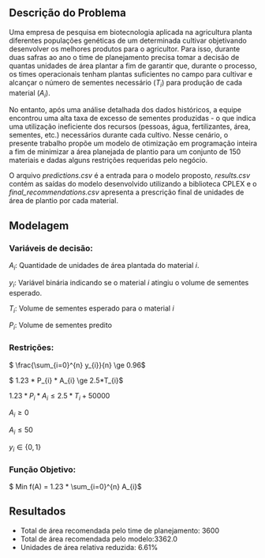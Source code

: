## Descrição do Problema

Uma empresa de pesquisa em biotecnologia aplicada na agricultura planta diferentes populações genéticas de um determinada cultivar objetivando desenvolver os melhores produtos para o agricultor. Para isso, durante duas safras ao ano o time de planejamento precisa tomar a decisão de quantas unidades de área plantar a fim de garantir que, durante o processo, os times operacionais tenham plantas suficientes no campo para cultivar e alcançar o número de sementes necessário ($T_{i}$) para produção de cada material ($A_{i}$).

No entanto, após uma análise detalhada dos dados históricos, a equipe encontrou uma alta taxa de excesso de sementes produzidas - o que indica uma utilização ineficiente dos recursos (pessoas, água, fertilizantes, área, sementes, etc.) necessários durante cada cultivo. Nesse cenário, o presente trabalho propõe um modelo de otimização em programação inteira a fim de minimizar a área planejada de plantio para um conjunto de 150 materiais e dadas alguns restrições requeridas pelo negócio.

O arquivo *predictions.csv* é a entrada para o modelo proposto, *results.csv* contém as saídas do modelo desenvolvido utilizando a biblioteca CPLEX e o *final_recommendations.csv* apresenta a prescrição final de unidades de área de plantio por cada material.

## Modelagem

### Variáveis de decisão:

$A_{i}$: Quantidade de unidades de área plantada do material $i$.

$y_{i}$: Variável binária indicando se o material $i$ atingiu o volume de sementes esperado.

$T_{i}$: Volume de sementes esperado para o material $i$

$P_{i}$: Volume de sementes predito

### Restrições:

$ \frac{\sum_{i=0}^{n} y_{i}}{n} \ge 0.96$

$ 1.23 * P_{i} * A_{i} \ge 2.5*T_{i}$

$1.23 * P_{i} * A_{i}  \le 2.5*T_{i} + 50000$

$A_{i} \ge 0$

$A_{i} \le 50$

$y_{i} \in \{0,1\}$

### Função Objetivo:

$ Min f(A) = 1.23 * \sum_{i=0}^{n} A_{i}$

## Resultados

* Total de área recomendada pelo time de planejamento: 3600
* Total de área recomendada pelo modelo:3362.0
* Unidades de área relativa reduzida: 6.61%
